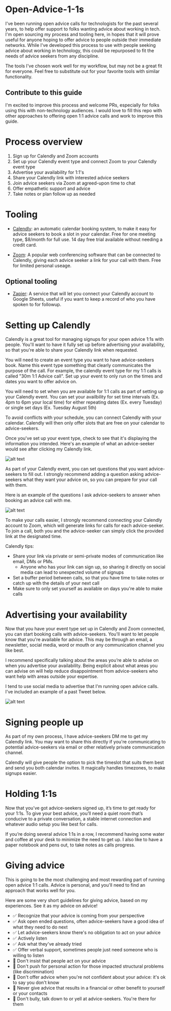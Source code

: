 # Open-Advice-1-1s

I've been running open advice calls for technologists for the past several years, to help offer support to folks wanting advice about working in tech. I'm open sourcing my process and tooling here, in hopes that it will prove useful for anyone hoping to offer advice to people outside their immediate networks. While I've developed this process to use with people seeking advice about working in technology, this could be repurposed to fit the needs of advice seekers from any discipline.

The tools I've chosen work well for my workflow, but may not be a great fit for everyone. Feel free to substitute out for your favorite tools with similar functionality.

## Contribute to this guide
I'm excited to improve this process and welcome PRs, especially for folks using this with non-technology audiences. I would love to fill this repo with other approaches to offering open 1:1 advice calls and work to improve this guide.

# Process overview
1. Sign up for Calendly and Zoom accounts
2. Set up your Calendly event type and connect Zoom to your Calendly event type
3. Advertise your availability for 1:1's
4. Share your Calendly link with interested advice seekers
5. Join advice seekers via Zoom at agreed-upon time to chat
6. Offer empathetic support and advice
7. Take notes or plan follow up as needed

# Tooling
* [Calendly](https://calendly.com/): an automatic calendar booking system, to make it easy for advice seekers to book a slot in your calendar. Free for one meeting type, $8/month for full use. 14 day free trial available without needing a credit card.

* [Zoom](https://zoom.us/): A popular web conferencing software that can be connected to Calendly, giving each advice seeker a link for your call with them. Free for limited personal useage.

## Optional tooling

* [Zapier](https://zapier.com/): A service that will let you connect your Calendly account to Google Sheets, useful if you want to keep a record of who you have spoken to for followup.

# Setting up Calendly

Calendly is a great tool for managing signups for your open advice 1:1s with people. You'll want to have it fully set up before advertising your availability, so that you're able to share your Calendly link when requested.

You will need to create an event type you want to have advice-seekers book. Name this event type something that clearly communicates the purpose of the call. For example, the calendly event type for my 1:1 calls is called "30m 1:1 Advice call". Set up your event to only run on the times and dates you want to offer advice on.

You will need to set when you are available for 1:1 calls as part of setting up your Calendly event. You can set your availbility for set time intervals (Ex. 4pm to 6pm your local time) for either repeating dates (Ex. every Tuesday) or single set days (Ex. Tuesday August 5th)

To avoid conflicts with your schedule, you can connect Calendly with your calendar. Calendly will then only offer slots that are free on your calendar to advice-seekers.

Once you've set up your event type, check to see that it's displaying the information you intended. Here's an example of what an advice-seeker would see after clicking my Calendly link.

![alt text](calendly1.png "Example view of Calendly event")

As part of your Calendly event, you can set questions that you want advice-seekers to fill out. I strongly recommend adding a question asking advice-seekers what they want your advice on, so you can prepare for your call with them.

Here is an example of the questions I ask advice-seekers to answer when booking an advice call with me.

![alt text](calendly2.png "Example view of Calendly event signup process")

To make your calls easier, I strongly recommend connecting your Calendly account to Zoom, which will generate links for calls for each advice-seeker. To join a call, both you and the advice-seeker can simply click the provided link at the designated time.

Calendly tips:
* Share your link via private or semi-private modes of communication like email, DMs or PMs.
  * Anyone who has your link can sign up, so sharing it directly on social media can lead to unexpected volume of signups
* Set a buffer period between calls, so that you have time to take notes or catch up with the details of your next call
* Make sure to only set yourself as available on days you're able to make calls


# Advertising your availability
Now that you have your event type set up in Calendly and Zoom connected, you can start booking calls with advice-seekers. You'll want to let people know that you're available for advice. This may be through an email, a newsletter, social media, word or mouth or any communication channel you like best.

I recommend specifically talking about the areas you’re able to advise on when you advertise your availability. Being explicit about what areas you can advise on will help reduce disappointment from advice-seekers who want help with areas outside your expertise.

I tend to use social media to advertise that I'm running open advice calls. I've included an example of a past Tweet below.

![alt text](tweet.png "A screenshot of a Tweet advertising open advice 1:1 calls")


# Signing people up

As part of my own process, I have advice-seekers DM me to get my Calendly link. You may want to share this directly if you're communicating to potential advice-seekers via email or other relatively private communication channel.

Calendly will give people the option to pick the timeslot that suits them best and send you both calendar invites. It magically handles timezones, to make signups easier.

# Holding 1:1s

Now that you’ve got advice-seekers signed up, it’s time to get ready for your 1:1s. To give your best advice, you’ll need a quiet room that’s conducive to a private conversation, a stable internet connection and whatever audio setup you like best for calls.

If you’re doing several advice 1:1s in a row, I recommend having some water and coffee at your desk to minimize the need to get up. I also like to have a paper notebook and pens out, to take notes as calls progress.

# Giving advice

This is going to be the most challenging and most rewarding part of running open advice 1:1 calls. Advice is personal, and you'll need to find an approach that works well for you. 

Here are some very short guidelines for giving advice, based on my experiences. See it as my advice on advice!

* ✅ Recognize that your advice is coming from your perspective
* ✅ Ask open ended questions, often advice-seekers have a good idea of what they need to do next
* ✅ Let advice-seekers know there's no obligation to act on your advice
* ✅ Actively listen
* ✅ Ask what they've already tried
* ✅ Offer verbal support, sometimes people just need someone who is willing to listen
* 🚫 Don't insist that people act on your advice
* 🚫 Don't push for personal action for those impacted structural problems (like discrimination)
* 🚫 Don't offer advice when you're not confident about your advice: it's ok to say you don't know
* 🚫 Never give advice that results in a financial or other benefit to yourself or your contacts
* 🚫 Don't bully, talk down to or yell at advice-seekers. You're there for them












